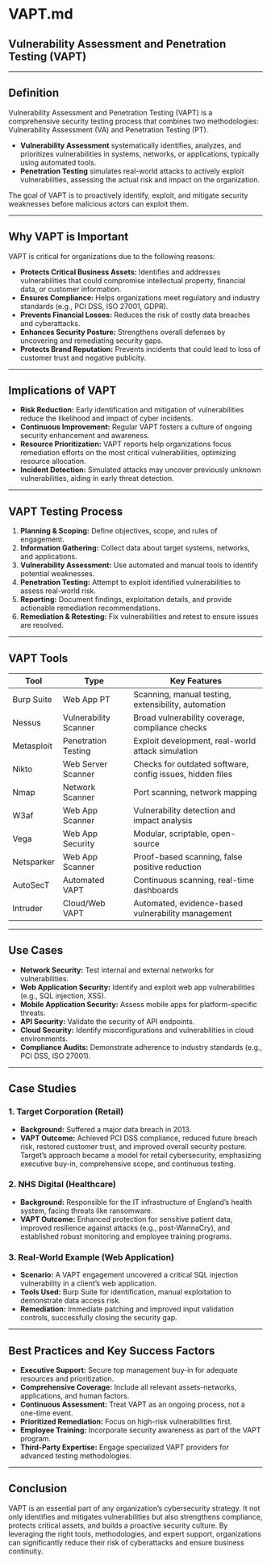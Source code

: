 # VAPT.md

## Vulnerability Assessment and Penetration Testing (VAPT)

---

## **Definition**

Vulnerability Assessment and Penetration Testing (VAPT) is a comprehensive security testing process that combines two methodologies: Vulnerability Assessment (VA) and Penetration Testing (PT). 

- **Vulnerability Assessment** systematically identifies, analyzes, and prioritizes vulnerabilities in systems, networks, or applications, typically using automated tools.
- **Penetration Testing** simulates real-world attacks to actively exploit vulnerabilities, assessing the actual risk and impact on the organization.

The goal of VAPT is to proactively identify, exploit, and mitigate security weaknesses before malicious actors can exploit them.

---

## **Why VAPT is Important**

VAPT is critical for organizations due to the following reasons:

- **Protects Critical Business Assets:** Identifies and addresses vulnerabilities that could compromise intellectual property, financial data, or customer information.
- **Ensures Compliance:** Helps organizations meet regulatory and industry standards (e.g., PCI DSS, ISO 27001, GDPR).
- **Prevents Financial Losses:** Reduces the risk of costly data breaches and cyberattacks.
- **Enhances Security Posture:** Strengthens overall defenses by uncovering and remediating security gaps.
- **Protects Brand Reputation:** Prevents incidents that could lead to loss of customer trust and negative publicity.

---

## **Implications of VAPT**

- **Risk Reduction:** Early identification and mitigation of vulnerabilities reduce the likelihood and impact of cyber incidents.
- **Continuous Improvement:** Regular VAPT fosters a culture of ongoing security enhancement and awareness.
- **Resource Prioritization:** VAPT reports help organizations focus remediation efforts on the most critical vulnerabilities, optimizing resource allocation.
- **Incident Detection:** Simulated attacks may uncover previously unknown vulnerabilities, aiding in early threat detection.

---

## **VAPT Testing Process**

1. **Planning & Scoping:** Define objectives, scope, and rules of engagement.
2. **Information Gathering:** Collect data about target systems, networks, and applications.
3. **Vulnerability Assessment:** Use automated and manual tools to identify potential weaknesses.
4. **Penetration Testing:** Attempt to exploit identified vulnerabilities to assess real-world risk.
5. **Reporting:** Document findings, exploitation details, and provide actionable remediation recommendations.
6. **Remediation & Retesting:** Fix vulnerabilities and retest to ensure issues are resolved.

---

## **VAPT Tools**

| Tool         | Type                  | Key Features                                                                |
|--------------|-----------------------|-----------------------------------------------------------------------------|
| Burp Suite   | Web App PT            | Scanning, manual testing, extensibility, automation                         |
| Nessus       | Vulnerability Scanner | Broad vulnerability coverage, compliance checks                             |
| Metasploit   | Penetration Testing   | Exploit development, real-world attack simulation                           |
| Nikto        | Web Server Scanner    | Checks for outdated software, config issues, hidden files                   |
| Nmap         | Network Scanner       | Port scanning, network mapping                                              |
| W3af         | Web App Scanner       | Vulnerability detection and impact analysis                                 |
| Vega         | Web App Security      | Modular, scriptable, open-source                                            |
| Netsparker   | Web App Scanner       | Proof-based scanning, false positive reduction                              |
| AutoSecT     | Automated VAPT        | Continuous scanning, real-time dashboards                                   |
| Intruder     | Cloud/Web VAPT        | Automated, evidence-based vulnerability management                          |

---

## **Use Cases**

- **Network Security:** Test internal and external networks for vulnerabilities.
- **Web Application Security:** Identify and exploit web app vulnerabilities (e.g., SQL injection, XSS).
- **Mobile Application Security:** Assess mobile apps for platform-specific threats.
- **API Security:** Validate the security of API endpoints.
- **Cloud Security:** Identify misconfigurations and vulnerabilities in cloud environments.
- **Compliance Audits:** Demonstrate adherence to industry standards (e.g., PCI DSS, ISO 27001).

---

## **Case Studies**

### **1. Target Corporation (Retail)**
- **Background:** Suffered a major data breach in 2013.
- **VAPT Outcome:** Achieved PCI DSS compliance, reduced future breach risk, restored customer trust, and improved overall security posture. Target’s approach became a model for retail cybersecurity, emphasizing executive buy-in, comprehensive scope, and continuous testing.

### **2. NHS Digital (Healthcare)**
- **Background:** Responsible for the IT infrastructure of England’s health system, facing threats like ransomware.
- **VAPT Outcome:** Enhanced protection for sensitive patient data, improved resilience against attacks (e.g., post-WannaCry), and established robust monitoring and employee training programs.

### **3. Real-World Example (Web Application)**
- **Scenario:** A VAPT engagement uncovered a critical SQL injection vulnerability in a client’s web application.
- **Tools Used:** Burp Suite for identification, manual exploitation to demonstrate data access risk.
- **Remediation:** Immediate patching and improved input validation controls, successfully closing the security gap.

---

## **Best Practices and Key Success Factors**

- **Executive Support:** Secure top management buy-in for adequate resources and prioritization.
- **Comprehensive Coverage:** Include all relevant assets-networks, applications, and human factors.
- **Continuous Assessment:** Treat VAPT as an ongoing process, not a one-time event.
- **Prioritized Remediation:** Focus on high-risk vulnerabilities first.
- **Employee Training:** Incorporate security awareness as part of the VAPT program.
- **Third-Party Expertise:** Engage specialized VAPT providers for advanced testing methodologies.

---

## **Conclusion**

VAPT is an essential part of any organization’s cybersecurity strategy. It not only identifies and mitigates vulnerabilities but also strengthens compliance, protects critical assets, and builds a proactive security culture. By leveraging the right tools, methodologies, and expert support, organizations can significantly reduce their risk of cyberattacks and ensure business continuity.

